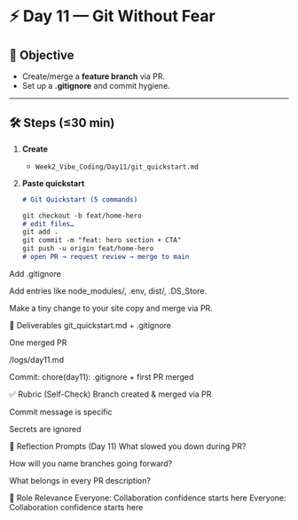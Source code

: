 <!-- Licensed under DACR-1.1 — see LICENSE.md -->

# ⚡ Day 11 — Git Without Fear

## 📌 Objective
- Create/merge a **feature branch** via PR.
- Set up a **.gitignore** and commit hygiene.

---

## 🛠 Steps (≤30 min)

1. **Create**
   - `Week2_Vibe_Coding/Day11/git_quickstart.md`

2. **Paste quickstart**
   ```md
   # Git Quickstart (5 commands)

   git checkout -b feat/home-hero
   # edit files…
   git add .
   git commit -m "feat: hero section + CTA"
   git push -u origin feat/home-hero
   # open PR → request review → merge to main
Add .gitignore

Add entries like node_modules/, .env, dist/, .DS_Store.

Make a tiny change to your site copy and merge via PR.

📂 Deliverables
git_quickstart.md + .gitignore

One merged PR

/logs/day11.md

Commit: chore(day11): .gitignore + first PR merged

✅ Rubric (Self-Check)
 Branch created & merged via PR

 Commit message is specific

 Secrets are ignored

📝 Reflection Prompts (Day 11)
What slowed you down during PR?

How will you name branches going forward?

What belongs in every PR description?

🎯 Role Relevance
Everyone: Collaboration confidence starts here
Everyone: Collaboration confidence starts here


